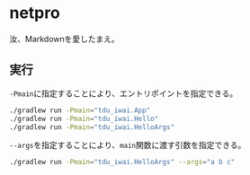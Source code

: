 # netpro

汝、Markdownを愛したまえ。

## 実行
`-Pmain`に指定することにより、エントリポイントを指定できる。
```sh
./gradlew run -Pmain="tdu_iwai.App"
./gradlew run -Pmain="tdu_iwai.Hello"
./gradlew run -Pmain="tdu_iwai.HelloArgs"
```

`--args`を指定することにより、`main`関数に渡す引数を指定できる。
```sh
./gradlew run -Pmain="tdu_iwai.HelloArgs" --args="a b c"
```
